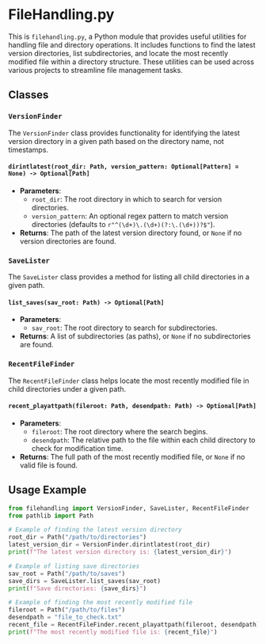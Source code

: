 # FileHandling.py

This is `filehandling.py`, a Python module that provides useful utilities for handling file and directory operations. 
It includes functions to find the latest version directories, list subdirectories, and locate the most recently modified file within a directory structure. 
These utilities can be used across various projects to streamline file management tasks.

## Classes

### `VersionFinder`
The `VersionFinder` class provides functionality for identifying the latest version directory in a given path based on the directory name, not timestamps.

#### `dirintlatest(root_dir: Path, version_pattern: Optional[Pattern] = None) -> Optional[Path]`
- **Parameters**:
  - `root_dir`: The root directory in which to search for version directories.
  - `version_pattern`: An optional regex pattern to match version directories (defaults to `r"^(\d+)\.(\d+)(?:\.(\d+))?$"`).
- **Returns**: The path of the latest version directory found, or `None` if no version directories are found.

### `SaveLister`
The `SaveLister` class provides a method for listing all child directories in a given path.

#### `list_saves(sav_root: Path) -> Optional[Path]`
- **Parameters**:
  - `sav_root`: The root directory to search for subdirectories.
- **Returns**: A list of subdirectories (as paths), or `None` if no subdirectories are found.

### `RecentFileFinder`
The `RecentFileFinder` class helps locate the most recently modified file in child directories under a given path.

#### `recent_playattpath(fileroot: Path, desendpath: Path) -> Optional[Path]`
- **Parameters**:
  - `fileroot`: The root directory where the search begins.
  - `desendpath`: The relative path to the file within each child directory to check for modification time.
- **Returns**: The full path of the most recently modified file, or `None` if no valid file is found.

## Usage Example

```python
from filehandling import VersionFinder, SaveLister, RecentFileFinder
from pathlib import Path

# Example of finding the latest version directory
root_dir = Path("/path/to/directories")
latest_version_dir = VersionFinder.dirintlatest(root_dir)
print(f"The latest version directory is: {latest_version_dir}")

# Example of listing save directories
sav_root = Path("/path/to/saves")
save_dirs = SaveLister.list_saves(sav_root)
print(f"Save directories: {save_dirs}")

# Example of finding the most recently modified file
fileroot = Path("/path/to/files")
desendpath = "file_to_check.txt"
recent_file = RecentFileFinder.recent_playattpath(fileroot, desendpath)
print(f"The most recently modified file is: {recent_file}")


